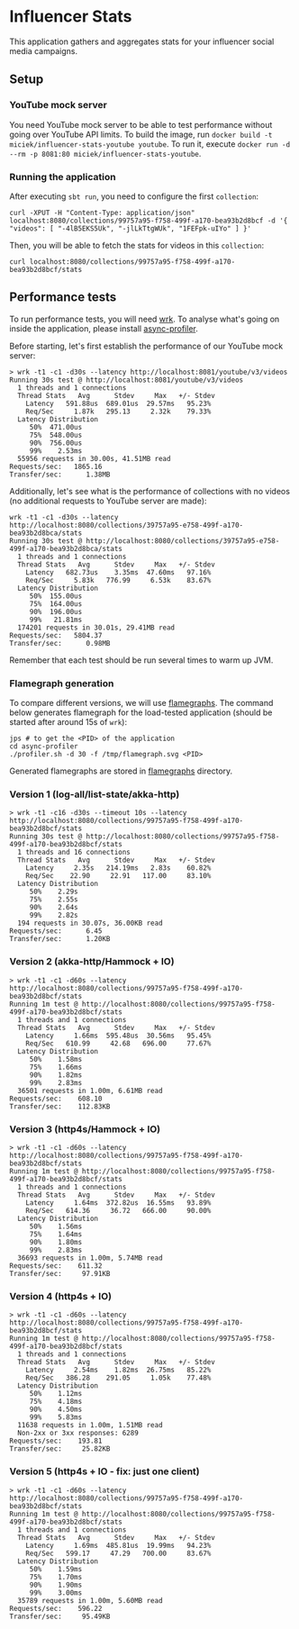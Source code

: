 # Influencer Stats

This application gathers and aggregates stats for your influencer social media campaigns.

## Setup
### YouTube mock server
You need YouTube mock server to be able to test performance without going over YouTube API limits. To build the image, run `docker build -t miciek/influencer-stats-youtube youtube`. To run it, execute `docker run -d --rm -p 8081:80 miciek/influencer-stats-youtube`.

### Running the application
After executing `sbt run`, you need to configure the first `collection`:

```
curl -XPUT -H "Content-Type: application/json" localhost:8080/collections/99757a95-f758-499f-a170-bea93b2d8bcf -d '{ "videos": [ "-4lB5EKS5Uk", "-jlLkTtgWUk", "1FEFpk-uIYo" ] }'
```

Then, you will be able to fetch the stats for videos in this `collection`:

```
curl localhost:8080/collections/99757a95-f758-499f-a170-bea93b2d8bcf/stats
```

## Performance tests
To run performance tests, you will need [wrk](https://github.com/wg/wrk). To analyse what's going on inside the application, please install [async-profiler](https://github.com/jvm-profiling-tools/async-profiler).

Before starting, let's first establish the performance of our YouTube mock server:

```
> wrk -t1 -c1 -d30s --latency http://localhost:8081/youtube/v3/videos
Running 30s test @ http://localhost:8081/youtube/v3/videos
  1 threads and 1 connections
  Thread Stats   Avg      Stdev     Max   +/- Stdev
    Latency   591.88us  689.01us  29.57ms   95.23%
    Req/Sec     1.87k   295.13     2.32k    79.33%
  Latency Distribution
     50%  471.00us
     75%  548.00us
     90%  756.00us
     99%    2.53ms
  55956 requests in 30.00s, 41.51MB read
Requests/sec:   1865.16
Transfer/sec:      1.38MB
```

Additionally, let's see what is the performance of collections with no videos (no additional requests to YouTube server are made):

```
wrk -t1 -c1 -d30s --latency http://localhost:8080/collections/39757a95-e758-499f-a170-bea93b2d8bca/stats
Running 30s test @ http://localhost:8080/collections/39757a95-e758-499f-a170-bea93b2d8bca/stats
  1 threads and 1 connections
  Thread Stats   Avg      Stdev     Max   +/- Stdev
    Latency   682.73us    3.35ms  47.60ms   97.16%
    Req/Sec     5.83k   776.99     6.53k    83.67%
  Latency Distribution
     50%  155.00us
     75%  164.00us
     90%  196.00us
     99%   21.81ms
  174201 requests in 30.01s, 29.41MB read
Requests/sec:   5804.37
Transfer/sec:      0.98MB
```

Remember that each test should be run several times to warm up JVM.

### Flamegraph generation
To compare different versions, we will use [flamegraphs](http://www.brendangregg.com/flamegraphs.html). The command below generates flamegraph for the load-tested application (should be started after around 15s of `wrk`):

```
jps # to get the <PID> of the application
cd async-profiler
./profiler.sh -d 30 -f /tmp/flamegraph.svg <PID>
```

Generated flamegraphs are stored in [flamegraphs](./flamegraphs) directory.

### Version 1 (log-all/list-state/akka-http)
```
> wrk -t1 -c16 -d30s --timeout 10s --latency http://localhost:8080/collections/99757a95-f758-499f-a170-bea93b2d8bcf/stats
Running 30s test @ http://localhost:8080/collections/99757a95-f758-499f-a170-bea93b2d8bcf/stats
  1 threads and 16 connections
  Thread Stats   Avg      Stdev     Max   +/- Stdev
    Latency     2.35s   214.19ms   2.83s    60.82%
    Req/Sec    22.90     22.91   117.00     83.10%
  Latency Distribution
     50%    2.29s
     75%    2.55s
     90%    2.64s
     99%    2.82s
  194 requests in 30.07s, 36.00KB read
Requests/sec:      6.45
Transfer/sec:      1.20KB
```

### Version 2 (akka-http/Hammock + IO)
```
> wrk -t1 -c1 -d60s --latency http://localhost:8080/collections/99757a95-f758-499f-a170-bea93b2d8bcf/stats
Running 1m test @ http://localhost:8080/collections/99757a95-f758-499f-a170-bea93b2d8bcf/stats
  1 threads and 1 connections
  Thread Stats   Avg      Stdev     Max   +/- Stdev
    Latency     1.66ms  595.48us  30.56ms   95.45%
    Req/Sec   610.99     42.68   696.00     77.67%
  Latency Distribution
     50%    1.58ms
     75%    1.66ms
     90%    1.82ms
     99%    2.83ms
  36501 requests in 1.00m, 6.61MB read
Requests/sec:    608.10
Transfer/sec:    112.83KB
```

### Version 3 (http4s/Hammock + IO)
```
> wrk -t1 -c1 -d60s --latency http://localhost:8080/collections/99757a95-f758-499f-a170-bea93b2d8bcf/stats
Running 1m test @ http://localhost:8080/collections/99757a95-f758-499f-a170-bea93b2d8bcf/stats
  1 threads and 1 connections
  Thread Stats   Avg      Stdev     Max   +/- Stdev
    Latency     1.64ms  372.82us  16.55ms   93.89%
    Req/Sec   614.36     36.72   666.00     90.00%
  Latency Distribution
     50%    1.56ms
     75%    1.64ms
     90%    1.80ms
     99%    2.83ms
  36693 requests in 1.00m, 5.74MB read
Requests/sec:    611.32
Transfer/sec:     97.91KB
```

### Version 4 (http4s + IO)
```
> wrk -t1 -c1 -d60s --latency http://localhost:8080/collections/99757a95-f758-499f-a170-bea93b2d8bcf/stats
Running 1m test @ http://localhost:8080/collections/99757a95-f758-499f-a170-bea93b2d8bcf/stats
  1 threads and 1 connections
  Thread Stats   Avg      Stdev     Max   +/- Stdev
    Latency     2.54ms    1.82ms  26.75ms   85.22%
    Req/Sec   386.28    291.05     1.05k    77.48%
  Latency Distribution
     50%    1.12ms
     75%    4.18ms
     90%    4.50ms
     99%    5.83ms
  11638 requests in 1.00m, 1.51MB read
  Non-2xx or 3xx responses: 6289
Requests/sec:    193.81
Transfer/sec:     25.82KB
```

### Version 5 (http4s + IO - fix: just one client)
```
> wrk -t1 -c1 -d60s --latency http://localhost:8080/collections/99757a95-f758-499f-a170-bea93b2d8bcf/stats
Running 1m test @ http://localhost:8080/collections/99757a95-f758-499f-a170-bea93b2d8bcf/stats
  1 threads and 1 connections
  Thread Stats   Avg      Stdev     Max   +/- Stdev
    Latency     1.69ms  485.81us  19.99ms   94.23%
    Req/Sec   599.17     47.29   700.00     83.67%
  Latency Distribution
     50%    1.59ms
     75%    1.70ms
     90%    1.90ms
     99%    3.00ms
  35789 requests in 1.00m, 5.60MB read
Requests/sec:    596.22
Transfer/sec:     95.49KB
```